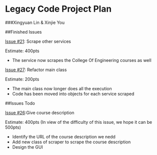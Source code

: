  Legacy Code Project Plan
=====
###Xingyuan Lin &  Xinjie You

##Finished Issues

[Issue #21](https://github.com/UCSB-CS56-Projects/cs56-utilities-GEscraper/issues/21): Scrape other services

Estimate: 400pts

- The service now scrapes the College Of Engineering courses as well

[Issue #27](https://github.com/UCSB-CS56-Projects/cs56-utilities-GEscraper/issues/27): Refactor main class

Estimate: 200pts

- The main class now longer does all the execution
- Code has been moved into objects for each service scraped

##Issues Todo

[Issue #26](https://github.com/UCSB-CS56-Projects/cs56-utilities-GEscraper/issues/26):Give course description

Estimate: 400pts (In view of the difficulty of this issue, we hope it can be 500pts)

- Identify the URL of the course description we nedd
- Add new class of scraper to scrape the course description
- Design the GUI